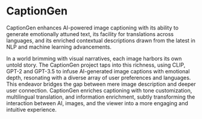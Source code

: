 # CaptionGen
CaptionGen enhances AI-powered image captioning with its ability to generate emotionally attuned text, its facility for translations across languages, and its enriched contextual descriptions drawn from the latest in NLP and machine learning advancements.

In a world brimming with visual narratives, each image harbors its own untold story. The CaptionGen project taps into this richness, using CLIP, GPT-2 and GPT-3.5 to infuse AI-generated image captions with emotional depth, resonating with a diverse array of user preferences and languages. This endeavor bridges the gap between mere image description and deeper user connection. CaptionGen enriches captioning with tone customization, multilingual translation, and information enrichment, subtly transforming the interaction between AI, images, and the viewer into a more engaging and intuitive experience.
